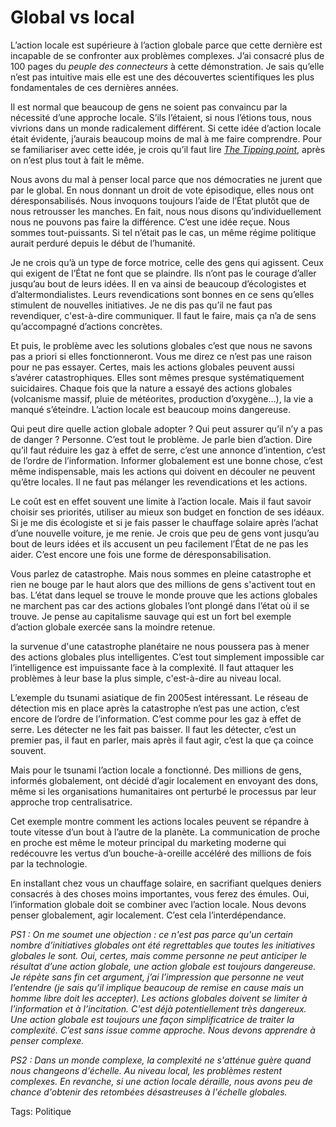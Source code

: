 # Global vs local

L’action locale est supérieure à l’action globale parce que cette dernière est incapable de se confronter aux problèmes complexes. J’ai consacré plus de 100 pages du *peuple des connecteurs* à cette démonstration. Je sais qu’elle n’est pas intuitive mais elle est une des découvertes scientifiques les plus fondamentales de ces dernières années.

Il est normal que beaucoup de gens ne soient pas convaincu par la nécessité d’une approche locale. S’ils l’étaient, si nous l’étions tous, nous vivrions dans un monde radicalement différent. Si cette idée d’action locale était évidente, j’aurais beaucoup moins de mal à me faire comprendre. Pour se familiariser avec cette idée, je crois qu’il faut lire [*The Tipping point*](/2006/05/14/que-faire/), après on n’est plus tout à fait le même.

Nous avons du mal à penser local parce que nos démocraties ne jurent que par le global. En nous donnant un droit de vote épisodique, elles nous ont déresponsabilisés. Nous invoquons toujours l’aide de l’État plutôt que de nous retrousser les manches. En fait, nous nous disons qu’individuellement nous ne pouvons pas faire la différence. C’est une idée reçue. Nous sommes tout-puissants. Si tel n’était pas le cas, un même régime politique aurait perduré depuis le début de l’humanité.

Je ne crois qu’à un type de force motrice, celle des gens qui agissent. Ceux qui exigent de l’État ne font que se plaindre. Ils n’ont pas le courage d’aller jusqu’au bout de leurs idées. Il en va ainsi de beaucoup d’écologistes et d’altermondialistes. Leurs revendications sont bonnes en ce sens qu’elles stimulent de nouvelles initiatives. Je ne dis pas qu’il ne faut pas revendiquer, c'est-à-dire communiquer. Il faut le faire, mais ça n’a de sens qu’accompagné d’actions concrètes.

Et puis, le problème avec les solutions globales c’est que nous ne savons pas a priori si elles fonctionneront. Vous me direz ce n’est pas une raison pour ne pas essayer. Certes, mais les actions globales peuvent aussi s’avérer catastrophiques. Elles sont mêmes presque systématiquement suicidaires. Chaque fois que la nature a essayé des actions globales (volcanisme massif, pluie de météorites, production d’oxygène…), la vie a manqué s’éteindre. L’action locale est beaucoup moins dangereuse.

Qui peut dire quelle action globale adopter ? Qui peut assurer qu’il n’y a pas de danger ? Personne. C’est tout le problème. Je parle bien d’action. Dire qu’il faut réduire les gaz à effet de serre, c’est une annonce d’intention, c’est de l’ordre de l’information. Informer globalement est une bonne chose, c’est même indispensable, mais les actions qui doivent en découler ne peuvent qu’être locales. Il ne faut pas mélanger les revendications et les actions.

Le coût est en effet souvent une limite à l’action locale. Mais il faut savoir choisir ses priorités, utiliser au mieux son budget en fonction de ses idéaux. Si je me dis écologiste et si je fais passer le chauffage solaire après l’achat d’une nouvelle voiture, je me renie. Je crois que peu de gens vont jusqu’au bout de leurs idées et ils accusent un peu facilement l’État de ne pas les aider. C’est encore une fois une forme de déresponsabilisation.

Vous parlez de catastrophe. Mais nous sommes en pleine catastrophe et rien ne bouge par le haut alors que des millions de gens s'activent tout en bas. L’état dans lequel se trouve le monde prouve que les actions globales ne marchent pas car des actions globales l’ont plongé dans l’état où il se trouve. Je pense au capitalisme sauvage qui est un fort bel exemple d’action globale exercée sans la moindre retenue.

la survenue d'une catastrophe planétaire ne nous poussera pas à mener des actions globales plus intelligentes. C’est tout simplement impossible car l’intelligence est impuissante face à la complexité. Il faut attaquer les problèmes à leur base la plus simple, c'est-à-dire au niveau local.

L’exemple du tsunami asiatique de fin 2005est intéressant. Le réseau de détection mis en place après la catastrophe n’est pas une action, c’est encore de l’ordre de l’information. C’est comme pour les gaz à effet de serre. Les détecter ne les fait pas baisser. Il faut les détecter, c’est un premier pas, il faut en parler, mais après il faut agir, c’est la que ça coince souvent.

Mais pour le tsunami l’action locale a fonctionné. Des millions de gens, informés globalement, ont décidé d’agir localement en envoyant des dons, même si les organisations humanitaires ont perturbé le processus par leur approche trop centralisatrice.

Cet exemple montre comment les actions locales peuvent se répandre à toute vitesse d’un bout à l’autre de la planète. La communication de proche en proche est même le moteur principal du marketing moderne qui redécouvre les vertus d’un bouche-à-oreille accéléré des millions de fois par la technologie.

En installant chez vous un chauffage solaire, en sacrifiant quelques deniers consacrés à des choses moins importantes, vous ferez des émules. Oui, l’information globale doit se combiner avec l’action locale. Nous devons penser globalement, agir localement. C’est cela l’interdépendance.

*PS1 : On me soumet une objection : ce n'est pas parce qu'un certain nombre d’initiatives globales ont été regrettables que toutes les initiatives globales le sont. Oui, certes, mais comme personne ne peut anticiper le résultat d’une action globale, une action globale est toujours dangereuse. Je répète sans fin cet argument, j’ai l’impression que personne ne veut l’entendre (je sais qu’il implique beaucoup de remise en cause mais un homme libre doit les accepter). Les actions globales doivent se limiter à l’information et à l’incitation. C'est déjà potentiellement très dangereux. Une action globale est toujours une façon simplificatrice de traiter la complexité. C’est sans issue comme approche. Nous devons apprendre à penser complexe.*

*PS2 : Dans un monde complexe, la complexité ne s'atténue guère quand nous changeons d'échelle. Au niveau local, les problèmes restent complexes. En revanche, si une action locale déraille, nous avons peu de chance d'obtenir des retombées désastreuses à l'échelle globales.*

Tags: Politique